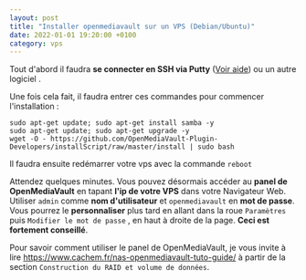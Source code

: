 ```yaml
---
layout: post
title: "Installer openmediavault sur un VPS (Debian/Ubuntu)"
date: 2022-01-01 19:20:00 +0100
category: vps
---
```


Tout d'abord il faudra **se connecter en SSH via Putty** ([Voir aide](/vps/Connexion-a-un-VPS-en-SSH-avec-Putty)) ou un autre logiciel .

Une fois cela fait, il faudra entrer ces commandes pour commencer l'installation :

```
sudo apt-get update; sudo apt-get install samba -y
sudo apt-get update; sudo apt-get upgrade -y
wget -O - https://github.com/OpenMediaVault-Plugin-Developers/installScript/raw/master/install | sudo bash
```

Il faudra ensuite redémarrer votre vps avec la commande `reboot`

Attendez quelques minutes. Vous pouvez désormais accéder au **panel de OpenMediaVault** en tapant **l'ip de votre VPS** dans votre Navigateur Web. Utiliser `admin` comme **nom d'utilisateur** et `openmediavault`  en **mot de passe**. Vous pourrez le **personnaliser** plus tard en allant dans la roue `Paramètres` puis `Modifier le mot de passe` , en haut à droite de la page. **Ceci est fortement conseillé**.

Pour savoir comment utiliser le panel de OpenMediaVault, je vous invite à lire https://www.cachem.fr/nas-openmediavault-tuto-guide/ à partir de la section `Construction du RAID et volume de données`.
